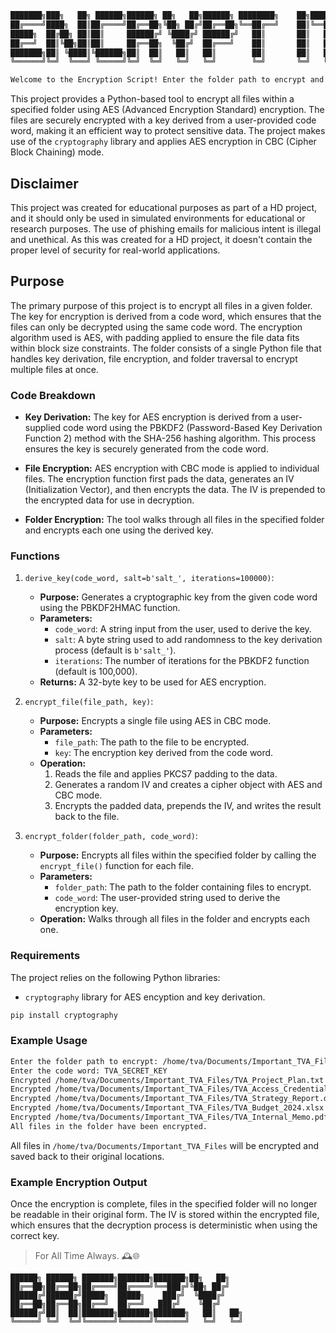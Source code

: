 ```bash
███████╗███╗   ██╗ ██████╗██████╗ ██╗   ██╗██████╗ ████████╗    ██╗████████╗
██╔════╝████╗  ██║██╔════╝██╔══██╗╚██╗ ██╔╝██╔══██╗╚══██╔══╝    ██║╚══██╔══╝
█████╗  ██╔██╗ ██║██║     ██████╔╝ ╚████╔╝ ██████╔╝   ██║       ██║   ██║   
██╔══╝  ██║╚██╗██║██║     ██╔══██╗  ╚██╔╝  ██╔═══╝    ██║       ██║   ██║   
███████╗██║ ╚████║╚██████╗██║  ██║   ██║   ██║        ██║       ██║   ██║   
╚══════╝╚═╝  ╚═══╝ ╚═════╝╚═╝  ╚═╝   ╚═╝   ╚═╝        ╚═╝       ╚═╝   ╚═╝  

Welcome to the Encryption Script! Enter the folder path to encrypt and a code word to encrypt the files. 
```

This project provides a Python-based tool to encrypt all files within a specified folder using AES (Advanced Encryption Standard) encryption. The files are securely encrypted with a key derived from a user-provided code word, making it an efficient way to protect sensitive data. The project makes use of the `cryptography` library and applies AES encryption in CBC (Cipher Block Chaining) mode.

## Disclaimer

This project was created for educational purposes as part of a HD project, and it should only be used in simulated environments for educational or research purposes. The use of phishing emails for malicious intent is illegal and unethical. As this was created for a HD project, it doesn't contain the proper level of security for real-world applications.

## Purpose

The primary purpose of this project is to encrypt all files in a given folder. The key for encryption is derived from a code word, which ensures that the files can only be decrypted using the same code word. The encryption algorithm used is AES, with padding applied to ensure the file data fits within block size constraints. The folder consists of a single Python file that handles key derivation, file encryption, and folder traversal to encrypt multiple files at once.

### Code Breakdown

- **Key Derivation:** The key for AES encryption is derived from a user-supplied code word using the PBKDF2 (Password-Based Key Derivation Function 2) method with the SHA-256 hashing algorithm. This process ensures the key is securely generated from the code word.
  
- **File Encryption:** AES encryption with CBC mode is applied to individual files. The encryption function first pads the data, generates an IV (Initialization Vector), and then encrypts the data. The IV is prepended to the encrypted data for use in decryption.

- **Folder Encryption:** The tool walks through all files in the specified folder and encrypts each one using the derived key.

### Functions

1. `derive_key(code_word, salt=b'salt_', iterations=100000)`:
   - **Purpose:** Generates a cryptographic key from the given code word using the PBKDF2HMAC function.
   - **Parameters:**
     - `code_word`: A string input from the user, used to derive the key.
     - `salt`: A byte string used to add randomness to the key derivation process (default is `b'salt_'`).
     - `iterations`: The number of iterations for the PBKDF2 function (default is 100,000).
   - **Returns:** A 32-byte key to be used for AES encryption.

2. `encrypt_file(file_path, key)`:
   - **Purpose:** Encrypts a single file using AES in CBC mode.
   - **Parameters:**
     - `file_path`: The path to the file to be encrypted.
     - `key`: The encryption key derived from the code word.
   - **Operation:**
     1. Reads the file and applies PKCS7 padding to the data.
     2. Generates a random IV and creates a cipher object with AES and CBC mode.
     3. Encrypts the padded data, prepends the IV, and writes the result back to the file.

3. `encrypt_folder(folder_path, code_word)`:
   - **Purpose:** Encrypts all files within the specified folder by calling the `encrypt_file()` function for each file.
   - **Parameters:**
     - `folder_path`: The path to the folder containing files to encrypt.
     - `code_word`: The user-provided string used to derive the encryption key.
   - **Operation:** Walks through all files in the folder and encrypts each one.

### Requirements

The project relies on the following Python libraries:

- `cryptography` library for AES encyption and key derivation.

```bash
pip install cryptography
```

### Example Usage

```bash
Enter the folder path to encrypt: /home/tva/Documents/Important_TVA_Files
Enter the code word: TVA_SECRET_KEY
Encrypted /home/tva/Documents/Important_TVA_Files/TVA_Project_Plan.txt
Encrypted /home/tva/Documents/Important_TVA_Files/TVA_Access_Credentials.txt
Encrypted /home/tva/Documents/Important_TVA_Files/TVA_Strategy_Report.docx
Encrypted /home/tva/Documents/Important_TVA_Files/TVA_Budget_2024.xlsx
Encrypted /home/tva/Documents/Important_TVA_Files/TVA_Internal_Memo.pdf
All files in the folder have been encrypted.
```

All files in `/home/tva/Documents/Important_TVA_Files` will be encrypted and saved back to their original locations.

### Example Encryption Output

Once the encryption is complete, files in the specified folder will no longer be readable in their original form. The IV is stored within the encrypted file, which ensures that the decryption process is deterministic when using the correct key.

> For All Time Always. 🕰️🌐

```shell
██████╗ ██████╗ ███████╗███████╗███████╗██╗   ██╗   
██╔══██╗██╔══██╗██╔════╝██╔════╝╚══███╔╝╚██╗ ██╔╝   
██████╔╝██████╔╝█████╗  █████╗    ███╔╝  ╚████╔╝    
██╔══██╗██╔══██╗██╔══╝  ██╔══╝   ███╔╝    ╚██╔╝     
██████╔╝██║  ██║███████╗███████╗███████╗   ██║   ██╗
╚═════╝ ╚═╝  ╚═╝╚══════╝╚══════╝╚══════╝   ╚═╝   ╚═╝
```
